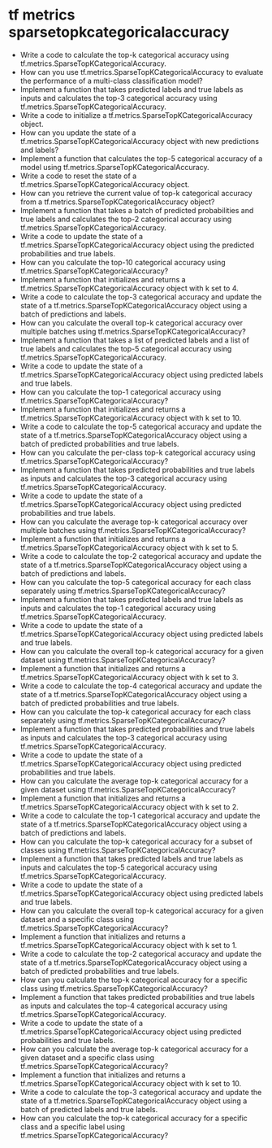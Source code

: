 # tf metrics sparsetopkcategoricalaccuracy

- Write a code to calculate the top-k categorical accuracy using tf.metrics.SparseTopKCategoricalAccuracy.
- How can you use tf.metrics.SparseTopKCategoricalAccuracy to evaluate the performance of a multi-class classification model?
- Implement a function that takes predicted labels and true labels as inputs and calculates the top-3 categorical accuracy using tf.metrics.SparseTopKCategoricalAccuracy.
- Write a code to initialize a tf.metrics.SparseTopKCategoricalAccuracy object.
- How can you update the state of a tf.metrics.SparseTopKCategoricalAccuracy object with new predictions and labels?
- Implement a function that calculates the top-5 categorical accuracy of a model using tf.metrics.SparseTopKCategoricalAccuracy.
- Write a code to reset the state of a tf.metrics.SparseTopKCategoricalAccuracy object.
- How can you retrieve the current value of top-k categorical accuracy from a tf.metrics.SparseTopKCategoricalAccuracy object?
- Implement a function that takes a batch of predicted probabilities and true labels and calculates the top-2 categorical accuracy using tf.metrics.SparseTopKCategoricalAccuracy.
- Write a code to update the state of a tf.metrics.SparseTopKCategoricalAccuracy object using the predicted probabilities and true labels.
- How can you calculate the top-10 categorical accuracy using tf.metrics.SparseTopKCategoricalAccuracy?
- Implement a function that initializes and returns a tf.metrics.SparseTopKCategoricalAccuracy object with k set to 4.
- Write a code to calculate the top-3 categorical accuracy and update the state of a tf.metrics.SparseTopKCategoricalAccuracy object using a batch of predictions and labels.
- How can you calculate the overall top-k categorical accuracy over multiple batches using tf.metrics.SparseTopKCategoricalAccuracy?
- Implement a function that takes a list of predicted labels and a list of true labels and calculates the top-5 categorical accuracy using tf.metrics.SparseTopKCategoricalAccuracy.
- Write a code to update the state of a tf.metrics.SparseTopKCategoricalAccuracy object using predicted labels and true labels.
- How can you calculate the top-1 categorical accuracy using tf.metrics.SparseTopKCategoricalAccuracy?
- Implement a function that initializes and returns a tf.metrics.SparseTopKCategoricalAccuracy object with k set to 10.
- Write a code to calculate the top-5 categorical accuracy and update the state of a tf.metrics.SparseTopKCategoricalAccuracy object using a batch of predicted probabilities and true labels.
- How can you calculate the per-class top-k categorical accuracy using tf.metrics.SparseTopKCategoricalAccuracy?
- Implement a function that takes predicted probabilities and true labels as inputs and calculates the top-3 categorical accuracy using tf.metrics.SparseTopKCategoricalAccuracy.
- Write a code to update the state of a tf.metrics.SparseTopKCategoricalAccuracy object using predicted probabilities and true labels.
- How can you calculate the average top-k categorical accuracy over multiple batches using tf.metrics.SparseTopKCategoricalAccuracy?
- Implement a function that initializes and returns a tf.metrics.SparseTopKCategoricalAccuracy object with k set to 5.
- Write a code to calculate the top-2 categorical accuracy and update the state of a tf.metrics.SparseTopKCategoricalAccuracy object using a batch of predictions and labels.
- How can you calculate the top-5 categorical accuracy for each class separately using tf.metrics.SparseTopKCategoricalAccuracy?
- Implement a function that takes predicted labels and true labels as inputs and calculates the top-1 categorical accuracy using tf.metrics.SparseTopKCategoricalAccuracy.
- Write a code to update the state of a tf.metrics.SparseTopKCategoricalAccuracy object using predicted labels and true labels.
- How can you calculate the overall top-k categorical accuracy for a given dataset using tf.metrics.SparseTopKCategoricalAccuracy?
- Implement a function that initializes and returns a tf.metrics.SparseTopKCategoricalAccuracy object with k set to 3.
- Write a code to calculate the top-4 categorical accuracy and update the state of a tf.metrics.SparseTopKCategoricalAccuracy object using a batch of predicted probabilities and true labels.
- How can you calculate the top-k categorical accuracy for each class separately using tf.metrics.SparseTopKCategoricalAccuracy?
- Implement a function that takes predicted probabilities and true labels as inputs and calculates the top-3 categorical accuracy using tf.metrics.SparseTopKCategoricalAccuracy.
- Write a code to update the state of a tf.metrics.SparseTopKCategoricalAccuracy object using predicted probabilities and true labels.
- How can you calculate the average top-k categorical accuracy for a given dataset using tf.metrics.SparseTopKCategoricalAccuracy?
- Implement a function that initializes and returns a tf.metrics.SparseTopKCategoricalAccuracy object with k set to 2.
- Write a code to calculate the top-1 categorical accuracy and update the state of a tf.metrics.SparseTopKCategoricalAccuracy object using a batch of predictions and labels.
- How can you calculate the top-k categorical accuracy for a subset of classes using tf.metrics.SparseTopKCategoricalAccuracy?
- Implement a function that takes predicted labels and true labels as inputs and calculates the top-5 categorical accuracy using tf.metrics.SparseTopKCategoricalAccuracy.
- Write a code to update the state of a tf.metrics.SparseTopKCategoricalAccuracy object using predicted labels and true labels.
- How can you calculate the overall top-k categorical accuracy for a given dataset and a specific class using tf.metrics.SparseTopKCategoricalAccuracy?
- Implement a function that initializes and returns a tf.metrics.SparseTopKCategoricalAccuracy object with k set to 1.
- Write a code to calculate the top-2 categorical accuracy and update the state of a tf.metrics.SparseTopKCategoricalAccuracy object using a batch of predicted probabilities and true labels.
- How can you calculate the top-k categorical accuracy for a specific class using tf.metrics.SparseTopKCategoricalAccuracy?
- Implement a function that takes predicted probabilities and true labels as inputs and calculates the top-4 categorical accuracy using tf.metrics.SparseTopKCategoricalAccuracy.
- Write a code to update the state of a tf.metrics.SparseTopKCategoricalAccuracy object using predicted probabilities and true labels.
- How can you calculate the average top-k categorical accuracy for a given dataset and a specific class using tf.metrics.SparseTopKCategoricalAccuracy?
- Implement a function that initializes and returns a tf.metrics.SparseTopKCategoricalAccuracy object with k set to 10.
- Write a code to calculate the top-3 categorical accuracy and update the state of a tf.metrics.SparseTopKCategoricalAccuracy object using a batch of predicted labels and true labels.
- How can you calculate the top-k categorical accuracy for a specific class and a specific label using tf.metrics.SparseTopKCategoricalAccuracy?